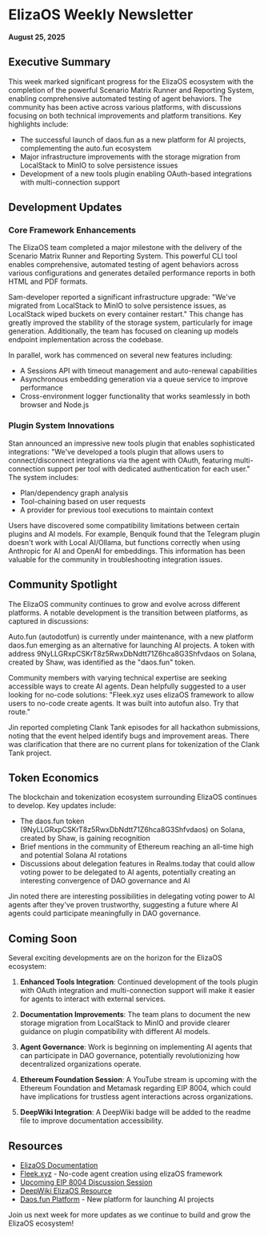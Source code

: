 # ElizaOS Weekly Newsletter
**August 25, 2025**

## Executive Summary

This week marked significant progress for the ElizaOS ecosystem with the completion of the powerful Scenario Matrix Runner and Reporting System, enabling comprehensive automated testing of agent behaviors. The community has been active across various platforms, with discussions focusing on both technical improvements and platform transitions. Key highlights include:

- The successful launch of daos.fun as a new platform for AI projects, complementing the auto.fun ecosystem
- Major infrastructure improvements with the storage migration from LocalStack to MinIO to solve persistence issues
- Development of a new tools plugin enabling OAuth-based integrations with multi-connection support

## Development Updates

### Core Framework Enhancements

The ElizaOS team completed a major milestone with the delivery of the Scenario Matrix Runner and Reporting System. This powerful CLI tool enables comprehensive, automated testing of agent behaviors across various configurations and generates detailed performance reports in both HTML and PDF formats.

Sam-developer reported a significant infrastructure upgrade: "We've migrated from LocalStack to MinIO to solve persistence issues, as LocalStack wiped buckets on every container restart." This change has greatly improved the stability of the storage system, particularly for image generation. Additionally, the team has focused on cleaning up models endpoint implementation across the codebase.

In parallel, work has commenced on several new features including:

- A Sessions API with timeout management and auto-renewal capabilities
- Asynchronous embedding generation via a queue service to improve performance
- Cross-environment logger functionality that works seamlessly in both browser and Node.js

### Plugin System Innovations

Stan announced an impressive new tools plugin that enables sophisticated integrations: "We've developed a tools plugin that allows users to connect/disconnect integrations via the agent with OAuth, featuring multi-connection support per tool with dedicated authentication for each user." The system includes:

- Plan/dependency graph analysis
- Tool-chaining based on user requests
- A provider for previous tool executions to maintain context

Users have discovered some compatibility limitations between certain plugins and AI models. For example, Benquik found that the Telegram plugin doesn't work with Local AI/Ollama, but functions correctly when using Anthropic for AI and OpenAI for embeddings. This information has been valuable for the community in troubleshooting integration issues.

## Community Spotlight

The ElizaOS community continues to grow and evolve across different platforms. A notable development is the transition between platforms, as captured in discussions:

Auto.fun (autodotfun) is currently under maintenance, with a new platform daos.fun emerging as an alternative for launching AI projects. A token with address 9NyLLGRxpCSKrT8z5RwxDbNdtt71Z6hca8G3Shfvdaos on Solana, created by Shaw, was identified as the "daos.fun" token.

Community members with varying technical expertise are seeking accessible ways to create AI agents. Dean helpfully suggested to a user looking for no-code solutions: "Fleek.xyz uses elizaOS framework to allow users to no-code create agents. It was built into autofun also. Try that route."

Jin reported completing Clank Tank episodes for all hackathon submissions, noting that the event helped identify bugs and improvement areas. There was clarification that there are no current plans for tokenization of the Clank Tank project.

## Token Economics

The blockchain and tokenization ecosystem surrounding ElizaOS continues to develop. Key updates include:

- The daos.fun token (9NyLLGRxpCSKrT8z5RwxDbNdtt71Z6hca8G3Shfvdaos) on Solana, created by Shaw, is gaining recognition
- Brief mentions in the community of Ethereum reaching an all-time high and potential Solana AI rotations
- Discussions about delegation features in Realms.today that could allow voting power to be delegated to AI agents, potentially creating an interesting convergence of DAO governance and AI

Jin noted there are interesting possibilities in delegating voting power to AI agents after they've proven trustworthy, suggesting a future where AI agents could participate meaningfully in DAO governance.

## Coming Soon

Several exciting developments are on the horizon for the ElizaOS ecosystem:

1. **Enhanced Tools Integration**: Continued development of the tools plugin with OAuth integration and multi-connection support will make it easier for agents to interact with external services.

2. **Documentation Improvements**: The team plans to document the new storage migration from LocalStack to MinIO and provide clearer guidance on plugin compatibility with different AI models.

3. **Agent Governance**: Work is beginning on implementing AI agents that can participate in DAO governance, potentially revolutionizing how decentralized organizations operate.

4. **Ethereum Foundation Session**: A YouTube stream is upcoming with the Ethereum Foundation and Metamask regarding EIP 8004, which could have implications for trustless agent interactions across organizations.

5. **DeepWiki Integration**: A DeepWiki badge will be added to the readme file to improve documentation accessibility.

## Resources

- [ElizaOS Documentation](https://docs.eliza.ai)
- [Fleek.xyz](https://fleek.xyz) - No-code agent creation using elizaOS framework
- [Upcoming EIP 8004 Discussion Session](https://www.youtube.com/watch?v=4tjqRD_GKxo)
- [DeepWiki ElizaOS Resource](https://deepwiki.com/elizaOS/eliza)
- [Daos.fun Platform](https://daos.fun) - New platform for launching AI projects

Join us next week for more updates as we continue to build and grow the ElizaOS ecosystem!